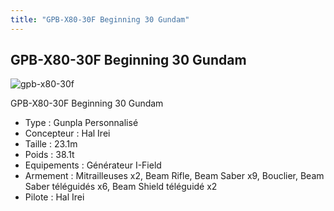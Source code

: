 ```yaml
---
title: "GPB-X80-30F Beginning 30 Gundam"
---
```


GPB-X80-30F Beginning 30 Gundam
-------------------------------

![gpb-x80-30f](/images/stories/saga/gunplabuilders/mechas/gpb-x80-30f.png)


GPB-X80-30F Beginning 30 Gundam


- Type : Gunpla Personnalisé  
- Concepteur : Hal Irei  
- Taille : 23.1m  
- Poids : 38.1t  
- Equipements : Générateur I-Field  
- Armement : Mitrailleuses x2, Beam Rifle, Beam Saber x9, Bouclier, Beam Saber téléguidés x6, Beam Shield téléguidé x2  
- Pilote : Hal Irei

